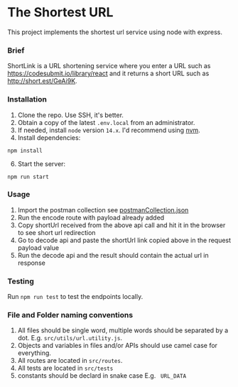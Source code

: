 # The Shortest URL

This project implements the shortest url service using node with express.

### Brief

ShortLink is a URL shortening service where you enter a URL such as https://codesubmit.io/library/react and it returns a short URL such as http://short.est/GeAi9K.

### Installation

1. Clone the repo. Use SSH, it's better.
2. Obtain a copy of the latest `.env.local` from an administrator.
3. If needed, install `node` version `14.x`. I'd recommend using [nvm](https://github.com/nvm-sh/nvm).
5. Install dependencies:
```
npm install
```
6. Start the server:
```
npm run start
```
### Usage

1. Import the postman collection see [postmanCollection.json](postmanCollection.json)
2. Run the encode route with payload already added
3. Copy shortUrl received from the above api call and hit it in the browser to see short url redirection
4. Go to decode api and paste the shortUrl link copied above in the request payload value
5. Run the decode api and the result should contain the actual url in response

### Testing

Run `npm run test` to test the endpoints locally.

### File and Folder naming conventions

1. All files should be single word, multiple words should be separated by a dot. E.g. `src/utils/url.utility.js`.
2. Objects and variables in files and/or APIs should use camel case for everything.
3. All routes are located in `src/routes`.
4. All tests are located in `src/tests`
5. constants should be declard in snake case E.g. ` URL_DATA`
